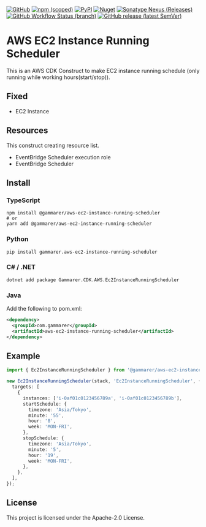 [![GitHub](https://img.shields.io/github/license/yicr/aws-ec2-instance-running-scheduler?style=flat-square)](https://github.com/yicr/aws-ec2-instance-running-scheduler/blob/main/LICENSE)
[![npm (scoped)](https://img.shields.io/npm/v/@gammarer/aws-ec2-instance-running-scheduler?style=flat-square)](https://www.npmjs.com/package/@gammarer/aws-ec2-instance-running-scheduler)
[![PyPI](https://img.shields.io/pypi/v/gammarer.aws-ec2-instance-running-scheduler?style=flat-square)](https://pypi.org/project/gammarer.aws-ec2-instance-running-scheduler/)
[![Nuget](https://img.shields.io/nuget/v/Gammarer.CDK.AWS.Ec2InstanceRunningScheduler?style=flat-square)](https://www.nuget.org/packages/Gammarer.CDK.AWS.Ec2InstanceRunningScheduler/)
[![Sonatype Nexus (Releases)](https://img.shields.io/nexus/r/com.gammarer/aws-ec2-instance-running-scheduler?server=https%3A%2F%2Fs01.oss.sonatype.org%2F&style=flat-square)](https://s01.oss.sonatype.org/content/repositories/releases/com/gammarer/aws-ec2-instance-running-scheduler/)
[![GitHub Workflow Status (branch)](https://img.shields.io/github/actions/workflow/status/yicr/aws-ec2-instance-running-scheduler/release.yml?branch=main&label=release&style=flat-square)](https://github.com/yicr/aws-ec2-instance-running-scheduler/actions/workflows/release.yml)
[![GitHub release (latest SemVer)](https://img.shields.io/github/v/release/yicr/aws-ec2-instance-running-scheduler?sort=semver&style=flat-square)](https://github.com/yicr/aws-ec2-instance-running-scheduler/releases)

# AWS EC2 Instance Running Scheduler

This is an AWS CDK Construct to make EC2 instance running schedule (only running while working hours(start/stop)).

## Fixed

- EC2 Instance

## Resources

This construct creating resource list.

- EventBridge Scheduler execution role
- EventBridge Scheduler

## Install

### TypeScript

```shell
npm install @gammarer/aws-ec2-instance-running-scheduler
# or
yarn add @gammarer/aws-ec2-instance-running-scheduler
```

### Python

```shell
pip install gammarer.aws-ec2-instance-running-scheduler
```

### C# / .NET

```shell
dotnet add package Gammarer.CDK.AWS.Ec2InstanceRunningScheduler
```

### Java

Add the following to pom.xml:

```xml
<dependency>
  <groupId>com.gammarer</groupId>
  <artifactId>aws-ec2-instance-running-scheduler</artifactId>
</dependency>
```

## Example

```typescript
import { Ec2InstanceRunningScheduler } from '@gammarer/aws-ec2-instance-running-scheduler';

new Ec2InstanceRunningScheduler(stack, 'Ec2InstanceRunningScheduler', {
  targets: [
    {
      instances: ['i-0af01c0123456789a', 'i-0af01c0123456789b'],
      startSchedule: {
        timezone: 'Asia/Tokyo',
        minute: '55',
        hour: '8',
        week: 'MON-FRI',
      },
      stopSchedule: {
        timezone: 'Asia/Tokyo',
        minute: '5',
        hour: '19',
        week: 'MON-FRI',
      },
    },
  ],
});

```

## License

This project is licensed under the Apache-2.0 License.



